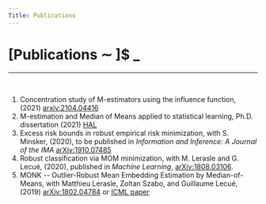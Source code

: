 ```yaml
---
Title: Publications
---
```


# [Publications ∼ ]$ _

---
&nbsp; 

1. Concentration study of M-estimators using the influence function, (2021) [arxiv:2104.04416][IF_arxiv]
2. M-estimation and Median of Means applied to statistical learning, Ph.D. dissertation (2021) [HAL][these_hal]
3. Excess risk bounds in robust empirical risk minimization, with S. Minsker, (2020), to be published in *Information and Inference: A
Journal of the IMA* [arXiv:1910.07485][RERM_arxiv]
4. Robust classification via MOM minimization, with M. Lerasle and G. Lecué, (2020), published in *Machine Learning*, [arXiv:1808.03106][MOMRM_arxiv].
5. MONK -- Outlier-Robust Mean Embedding Estimation by Median-of-Means, with  Matthieu Lerasle, Zoltan Szabo, and Guillaume Lecué, (2019) [arXiv:1802.04784][MONK_arxiv] or [ICML paper][MONK_ICML]


[MOMRM_arxiv]: https://arxiv.org/abs/1808.03106
[RERM_arxiv]: https://arxiv.org/abs/1910.07485
[MONK_arxiv]: https://arxiv.org/abs/1802.04784
[MONK_ICML]: http://proceedings.mlr.press/v97/lerasle19a.html
[IF_arxiv]: http://arxiv.org/abs/2104.04416
[these_hal]: https://hal-universite-paris-saclay.archives-ouvertes.fr/tel-03132439v1
